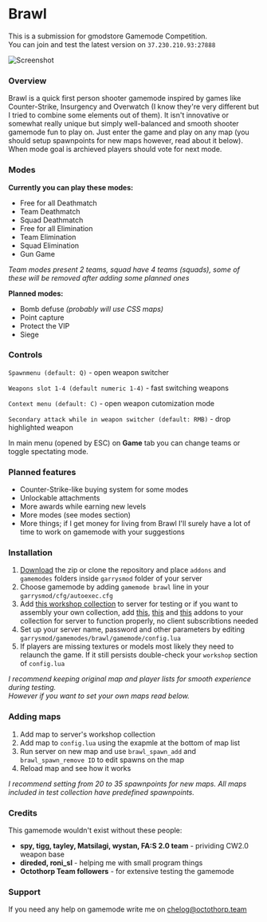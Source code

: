 # Brawl

This is a submission for gmodstore Gamemode Competition.  
You can join and test the latest version on `37.230.210.93:27888`

![Screenshot](http://i.imgur.com/QoOeCt4.jpg)

### Overview
Brawl is a quick first person shooter gamemode inspired by games like Counter-Strike, Insurgency and Overwatch (I know they're very different but I tried to combine some elements out of them). It isn't innovative or somewhat really unique but simply well-balanced and smooth shooter gamemode fun to play on. Just enter the game and play on any map (you should setup spawnpoints for new maps however, read about it below). When mode goal is archieved players should vote for next mode.

### Modes
**Currently you can play these modes:**
- Free for all Deathmatch
- Team Deathmatch
- Squad Deathmatch
- Free for all Elimination
- Team Elimination
- Squad Elimination
- Gun Game

*Team modes present 2 teams, squad have 4 teams (squads), some of these will be removed after adding some planned ones*

**Planned modes:**
- Bomb defuse *(probably will use CSS maps)*
- Point capture
- Protect the VIP
- Siege

### Controls
`Spawnmenu (default: Q)` - open weapon switcher

`Weapons slot 1-4 (default numeric 1-4)` - fast switching weapons

`Context menu (default: C)` - open weapon cutomization mode

`Secondary attack while in weapon switcher (default: RMB)` - drop highlighted weapon

In main menu (opened by ESC) on **Game** tab you can change teams or toggle spectating mode.

### Planned features

- Counter-Strike-like buying system for some modes
- Unlockable attachments
- More awards while earning new levels
- More modes (see modes section)
- More things; if I get money for living from Brawl I'll surely have a lot of time to work on gamemode with your suggestions

### Installation

1. [Download](https://github.com/chelog/brawl/archive/master.zip) the zip or clone the repository and place `addons` and `gamemodes` folders inside `garrysmod` folder of your server
2. Choose gamemode by adding `gamemode brawl` line in your `garrysmod/cfg/autoexec.cfg`
3. Add [this workshop collection](https://steamcommunity.com/sharedfiles/filedetails/?id=628802365) to server for testing or if you want to assembly your own collection, add [this](https://steamcommunity.com/sharedfiles/filedetails/?id=1095528851), [this](https://steamcommunity.com/sharedfiles/filedetails/?id=400617936) and [this](https://steamcommunity.com/sharedfiles/filedetails/?id=232636218) addons to your collection for server to function properly, no client subscribtions needed
4. Set up your server name, password and other parameters by editing `garrysmod/gamemodes/brawl/gamemode/config.lua`
5. If players are missing textures or models most likely they need to relaunch the game. If it still persists double-check your `workshop` section of `config.lua`

*I recommend keeping original map and player lists for smooth experience during testing.*  
*However if you want to set your own maps read below.*

### Adding maps

1. Add map to server's workshop collection
2. Add map to `config.lua` using the exapmle at the bottom of map list
3. Run server on new map and use `brawl_spawn_add` and `brawl_spawn_remove ID` to edit spawns on the map
4. Reload map and see how it works

*I recommend setting from 20 to 35 spawnpoints for new maps. All maps included in test collection have predefined spawnpoints.*

### Credits
This gamemode wouldn't exist without these people:

- **spy, tigg, tayley, Matsilagi, wystan, FA:S 2.0 team** - prividing CW2.0 weapon base  
- **direded, roni_sl** - helping me with small program things
- **Octothorp Team followers** - for extensive testing the gamemode  

### Support
If you need any help on gamemode write me on chelog@octothorp.team
